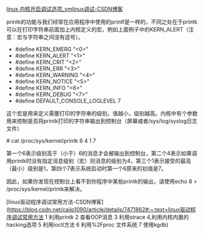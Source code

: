 [linux 内核开启调试选项_vmlinux调试-CSDN博客](https://blog.csdn.net/lyndon_li/article/details/130674556)

printk的功能与我们经常在应用程序中使用的printf是一样的，不同之处在于printk可以在打印字符串前面加上内核定义的宏，例如上面例子中的KERN_ALERT（注意：宏与字符串之间没有逗号）。

- \#define KERN_EMERG "<0>"
- \#define KERN_ALERT "<1>"
- \#define KERN_CRIT "<2>"
- \#define KERN_ERR "<3>"
- \#define KERN_WARNING "<4>"
- \#define KERN_NOTICE "<5>"
- \#define KERN_INFO "<6>"
- \#define KERN_DEBUG "<7>"
- \#define DEFAULT_CONSOLE_LOGLEVEL 7

这个宏是用来定义需要打印的字符串的级别。值越小，级别越高。内核中有个参数用来控制是否将printk打印的字符串输出到控制台（屏幕或者/sys/log/syslog日志文件）

\# cat /proc/sys/kernel/printk
6    4    1    7

第一个6表示级别高于（小于）6的消息才会被输出到控制台，第二个4表示如果调用printk时没有指定消息级别（宏）则消息的级别为4，第三个1表示接受的最高（最小）级别是1，第四个7表示系统启动时第一个6原来的初值是7。

因此，如果你发现在控制台上看不到你程序中某些printk的输出，请使用echo 8 > /proc/sys/kernel/printk来解决。

[linux驱动程序调试常用方法-CSDN博客](https://blog.csdn.net/caijp1090/article/details/7471862#:~:text=linux驱动程序调试常用方法 1 利用printk 2 查看OOP消息 3 利用strace 4,利用内核内置的hacking选项 5 利用ioctl方法 6 利用%2Fproc 文件系统 7 使用kgdb)